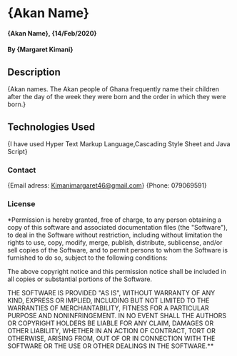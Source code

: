 # {Akan Name}
#### {Akan Name}, {14/Feb/2020}
#### By **{Margaret Kimani}**
## Description
{Akan names. The Akan people of Ghana frequently name their children after the day of the week they were born and the order in which they were born.}
## Technologies Used
{I have used Hyper Text Markup Language,Cascading Style Sheet and Java Script}
### Contact 
{Email adress: Kimanimargaret46@gmail.com}
{Phone: 079069591}
### License
*Permission is hereby granted, free of charge, to any person obtaining a copy of this software and associated documentation files (the "Software"), to deal in the Software without restriction, including without limitation the rights to use, copy, modify, merge, publish, distribute, sublicense, and/or sell copies of the Software, and to permit persons to whom the Software is furnished to do so, subject to the following conditions:

The above copyright notice and this permission notice shall be included in all copies or substantial portions of the Software.

THE SOFTWARE IS PROVIDED "AS IS", WITHOUT WARRANTY OF ANY KIND, EXPRESS OR IMPLIED, INCLUDING BUT NOT LIMITED TO THE WARRANTIES OF MERCHANTABILITY, FITNESS FOR A PARTICULAR PURPOSE AND NONINFRINGEMENT. IN NO EVENT SHALL THE AUTHORS OR COPYRIGHT HOLDERS BE LIABLE FOR ANY CLAIM, DAMAGES OR OTHER LIABILITY, WHETHER IN AN ACTION OF CONTRACT, TORT OR OTHERWISE, ARISING FROM, OUT OF OR IN CONNECTION WITH THE SOFTWARE OR THE USE OR OTHER DEALINGS IN THE SOFTWARE.**